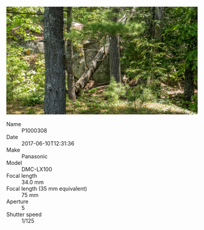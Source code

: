 [![P1000308](/photos/hd/P1000308.jpg)](/photos/full/P1000308.jpg?raw=true)

<dl>
  <dt>Name</dt>
  <dd>P1000308</dd>
  <dt>Date</dt>
  <dd>2017-06-10T12:31:36</dd>
  <dt>Make</dt>
  <dd>Panasonic</dd>
  <dt>Model</dt>
  <dd>DMC-LX100</dd>
  <dt>Focal length</dt>
  <dd>34.0 mm</dd>
  <dt>Focal length (35 mm equivalent)</dt>
  <dd>75 mm</dd>
  <dt>Aperture</dt>
  <dd>5</dd>
  <dt>Shutter speed</dt>
  <dd>1/125</dd>
</dl>
